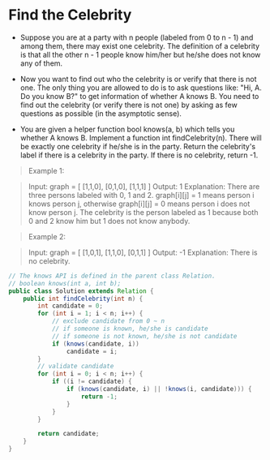 # Find the Celebrity
- Suppose you are at a party with n people (labeled from 0 to n - 1) and among them, there may exist one celebrity. The definition of a celebrity is that all the other n - 1 people know him/her but he/she does not know any of them.

- Now you want to find out who the celebrity is or verify that there is not one. The only thing you are allowed to do is to ask questions like: "Hi, A. Do you know B?" to get information of whether A knows B. You need to find out the celebrity (or verify there is not one) by asking as few questions as possible (in the asymptotic sense).

- You are given a helper function bool knows(a, b) which tells you whether A knows B. Implement a function int findCelebrity(n). There will be exactly one celebrity if he/she is in the party. Return the celebrity's label if there is a celebrity in the party. If there is no celebrity, return -1.


> Example 1:

> Input: graph = [
>  [1,1,0],
>  [0,1,0],
>  [1,1,1]
> ]
> Output: 1
> Explanation: There are three persons labeled with 0, 1 and 2. graph[i][j] = 1 means person i knows person j, otherwise graph[i][j] = 0 means person i does not know person j. The celebrity is the person labeled as 1 because both 0 and 2 know him but 1 does not know anybody.

> Example 2:

> Input: graph = [
>  [1,0,1],
>  [1,1,0],
>  [0,1,1]
> ]
> Output: -1
> Explanation: There is no celebrity.


```java
// The knows API is defined in the parent class Relation.
// boolean knows(int a, int b);
public class Solution extends Relation {
    public int findCelebrity(int n) {
        int candidate = 0;
        for (int i = 1; i < n; i++) {
			// exclude candidate from 0 ~ n 
			// if someone is known, he/she is candidate
			// if someone is not known, he/she is not candidate
            if (knows(candidate, i))
                candidate = i;
        }
		// validate candidate
        for (int i = 0; i < n; i++) {
            if ((i != candidate) {
				if (knows(candidate, i) || !knows(i, candidate))) {
					return -1;
				}
			}
        }

        return candidate;
    }
}
```
